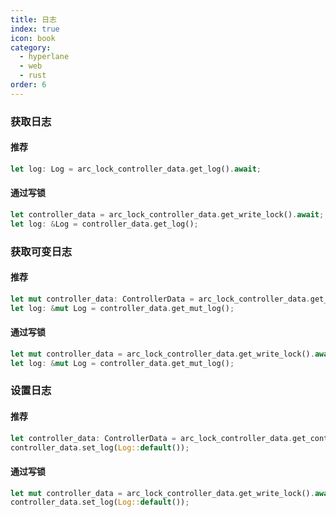 ```yaml
---
title: 日志
index: true
icon: book
category:
  - hyperlane
  - web
  - rust
order: 6
---
```


### 获取日志

#### 推荐

```rust
let log: Log = arc_lock_controller_data.get_log().await;
```

#### 通过写锁

```rust
let controller_data = arc_lock_controller_data.get_write_lock().await;
let log: &Log = controller_data.get_log();
```

### 获取可变日志

#### 推荐

```rust
let mut controller_data: ControllerData = arc_lock_controller_data.get_controller_data().await;
let log: &mut Log = controller_data.get_mut_log();
```

#### 通过写锁

```rust
let mut controller_data = arc_lock_controller_data.get_write_lock().await;
let log: &mut Log = controller_data.get_mut_log();
```

### 设置日志

#### 推荐

```rust
let controller_data: ControllerData = arc_lock_controller_data.get_controller_data().await;
controller_data.set_log(Log::default());
```

#### 通过写锁

```rust
let mut controller_data = arc_lock_controller_data.get_write_lock().await;
controller_data.set_log(Log::default());
```

<Bottom />
